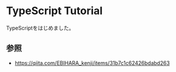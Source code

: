 # TypeScript Tutorial
TypeScriptをはじめました。

## 参照
- https://qiita.com/EBIHARA_kenji/items/31b7c1c62426bdabd263
